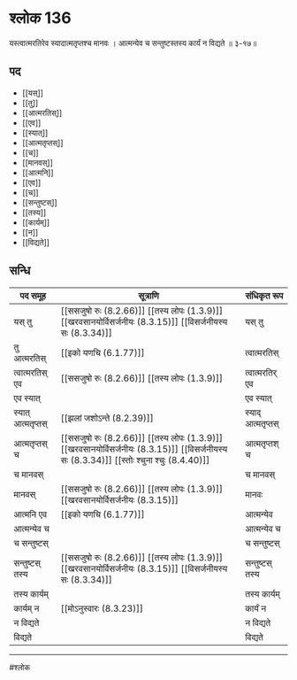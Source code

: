 # श्लोक 136

यस्त्वात्मरतिरेव स्यादात्मतृप्तश्च मानवः ।
आत्मन्येव च सन्तुष्टस्तस्य कार्यं न विद्यते ॥ ३-१७॥


## पद 

- [[यस्]]
- [[तु]]
- [[आत्मरतिस्]]
- [[एव]]
- [[स्यात्]]
- [[आत्मतृप्तस्]]
- [[च]]
- [[मानवस्]]
- [[आत्मनि]]
- [[एव]]
- [[च]]
- [[सन्तुष्टस्]]
- [[तस्य]]
- [[कार्यम्]]
- [[न]]
- [[विद्यते]]

## सन्धि

| पद समूह | सूत्राणि | संधिकृत रूप |
| ----- | ----- | ----- |
| यस् तु |  [[ससजुषो रुः (8.2.66)]] [[तस्य लोपः (1.3.9)]] [[खरवसानयोर्विसर्जनीयः (8.3.15)]] [[विसर्जनीयस्य सः (8.3.34)]] | यस् तु |
| तु आत्मरतिस् |  [[इको यणचि (6.1.77)]] | त्वात्मरतिस् |
| त्वात्मरतिस् एव |  [[ससजुषो रुः (8.2.66)]] [[तस्य लोपः (1.3.9)]] | त्वात्मरतिर् एव |
| एव स्यात् |  | एव स्यात् |
| स्यात् आत्मतृप्तस् |  [[झलां जशोऽन्ते (8.2.39)]] | स्याद् आत्मतृप्तस् |
| आत्मतृप्तस् च |  [[ससजुषो रुः (8.2.66)]] [[तस्य लोपः (1.3.9)]] [[खरवसानयोर्विसर्जनीयः (8.3.15)]] [[विसर्जनीयस्य सः (8.3.34)]] [[स्तोः श्चुना श्चुः (8.4.40)]] | आत्मतृप्तश् च |
| च मानवस् |  | च मानवस् |
| मानवस् |  [[ससजुषो रुः (8.2.66)]] [[तस्य लोपः (1.3.9)]] [[खरवसानयोर्विसर्जनीयः (8.3.15)]] | मानवः |
| आत्मनि एव |  [[इको यणचि (6.1.77)]] | आत्मन्येव |
| आत्मन्येव च |  | आत्मन्येव च |
| च सन्तुष्टस् |  | च सन्तुष्टस् |
| सन्तुष्टस् तस्य |  [[ससजुषो रुः (8.2.66)]] [[तस्य लोपः (1.3.9)]] [[खरवसानयोर्विसर्जनीयः (8.3.15)]] [[विसर्जनीयस्य सः (8.3.34)]] | सन्तुष्टस् तस्य |
| तस्य कार्यम् |  | तस्य कार्यम् |
| कार्यम् न |  [[मोऽनुस्वारः (8.3.23)]] | कार्यं न |
| न विद्यते |  | न विद्यते |
| विद्यते |  | विद्यते |


---

#श्लोक